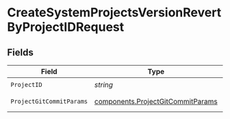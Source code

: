 # CreateSystemProjectsVersionRevertByProjectIDRequest


## Fields

| Field                                                                                  | Type                                                                                   | Required                                                                               | Description                                                                            |
| -------------------------------------------------------------------------------------- | -------------------------------------------------------------------------------------- | -------------------------------------------------------------------------------------- | -------------------------------------------------------------------------------------- |
| `ProjectID`                                                                            | *string*                                                                               | :heavy_check_mark:                                                                     | Project Id                                                                             |
| `ProjectGitCommitParams`                                                               | [components.ProjectGitCommitParams](../../models/components/projectgitcommitparams.md) | :heavy_check_mark:                                                                     | ProjectGitCommitParams object                                                          |
